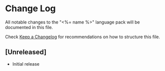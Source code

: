 # Change Log

All notable changes to the "<%= name %>" language pack will be documented in
this file.

Check [Keep a Changelog](http://keepachangelog.com/) for recommendations on how
to structure this file.

## [Unreleased]

-   Initial release
